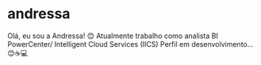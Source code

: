 # andressa
Olá, eu sou a Andressa! 😊 Atualmente trabalho como analista BI PowerCenter/ Intelligent Cloud Services (IICS) Perfil em desenvolvimento... 😊☕💻
